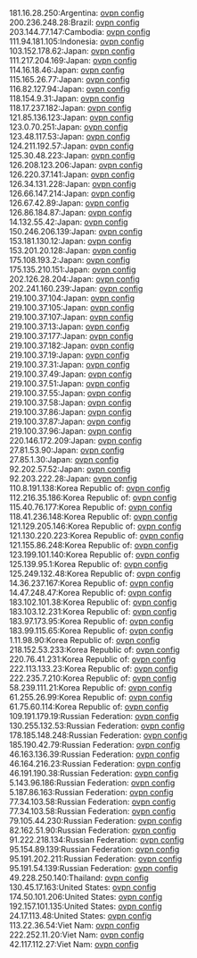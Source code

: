 181.16.28.250:Argentina: [ovpn config](vpn/181_16_28_250.ovpn)  
200.236.248.28:Brazil: [ovpn config](vpn/200_236_248_28.ovpn)  
203.144.77.147:Cambodia: [ovpn config](vpn/203_144_77_147.ovpn)  
111.94.181.105:Indonesia: [ovpn config](vpn/111_94_181_105.ovpn)  
103.152.178.62:Japan: [ovpn config](vpn/103_152_178_62.ovpn)  
111.217.204.169:Japan: [ovpn config](vpn/111_217_204_169.ovpn)  
114.16.18.46:Japan: [ovpn config](vpn/114_16_18_46.ovpn)  
115.165.26.77:Japan: [ovpn config](vpn/115_165_26_77.ovpn)  
116.82.127.94:Japan: [ovpn config](vpn/116_82_127_94.ovpn)  
118.154.9.31:Japan: [ovpn config](vpn/118_154_9_31.ovpn)  
118.17.237.182:Japan: [ovpn config](vpn/118_17_237_182.ovpn)  
121.85.136.123:Japan: [ovpn config](vpn/121_85_136_123.ovpn)  
123.0.70.251:Japan: [ovpn config](vpn/123_0_70_251.ovpn)  
123.48.117.53:Japan: [ovpn config](vpn/123_48_117_53.ovpn)  
124.211.192.57:Japan: [ovpn config](vpn/124_211_192_57.ovpn)  
125.30.48.223:Japan: [ovpn config](vpn/125_30_48_223.ovpn)  
126.208.123.206:Japan: [ovpn config](vpn/126_208_123_206.ovpn)  
126.220.37.141:Japan: [ovpn config](vpn/126_220_37_141.ovpn)  
126.34.131.228:Japan: [ovpn config](vpn/126_34_131_228.ovpn)  
126.66.147.214:Japan: [ovpn config](vpn/126_66_147_214.ovpn)  
126.67.42.89:Japan: [ovpn config](vpn/126_67_42_89.ovpn)  
126.86.184.87:Japan: [ovpn config](vpn/126_86_184_87.ovpn)  
14.132.55.42:Japan: [ovpn config](vpn/14_132_55_42.ovpn)  
150.246.206.139:Japan: [ovpn config](vpn/150_246_206_139.ovpn)  
153.181.130.12:Japan: [ovpn config](vpn/153_181_130_12.ovpn)  
153.201.20.128:Japan: [ovpn config](vpn/153_201_20_128.ovpn)  
175.108.193.2:Japan: [ovpn config](vpn/175_108_193_2.ovpn)  
175.135.210.151:Japan: [ovpn config](vpn/175_135_210_151.ovpn)  
202.126.28.204:Japan: [ovpn config](vpn/202_126_28_204.ovpn)  
202.241.160.239:Japan: [ovpn config](vpn/202_241_160_239.ovpn)  
219.100.37.104:Japan: [ovpn config](vpn/219_100_37_104.ovpn)  
219.100.37.105:Japan: [ovpn config](vpn/219_100_37_105.ovpn)  
219.100.37.107:Japan: [ovpn config](vpn/219_100_37_107.ovpn)  
219.100.37.13:Japan: [ovpn config](vpn/219_100_37_13.ovpn)  
219.100.37.177:Japan: [ovpn config](vpn/219_100_37_177.ovpn)  
219.100.37.182:Japan: [ovpn config](vpn/219_100_37_182.ovpn)  
219.100.37.19:Japan: [ovpn config](vpn/219_100_37_19.ovpn)  
219.100.37.31:Japan: [ovpn config](vpn/219_100_37_31.ovpn)  
219.100.37.49:Japan: [ovpn config](vpn/219_100_37_49.ovpn)  
219.100.37.51:Japan: [ovpn config](vpn/219_100_37_51.ovpn)  
219.100.37.55:Japan: [ovpn config](vpn/219_100_37_55.ovpn)  
219.100.37.58:Japan: [ovpn config](vpn/219_100_37_58.ovpn)  
219.100.37.86:Japan: [ovpn config](vpn/219_100_37_86.ovpn)  
219.100.37.87:Japan: [ovpn config](vpn/219_100_37_87.ovpn)  
219.100.37.96:Japan: [ovpn config](vpn/219_100_37_96.ovpn)  
220.146.172.209:Japan: [ovpn config](vpn/220_146_172_209.ovpn)  
27.81.53.90:Japan: [ovpn config](vpn/27_81_53_90.ovpn)  
27.85.1.30:Japan: [ovpn config](vpn/27_85_1_30.ovpn)  
92.202.57.52:Japan: [ovpn config](vpn/92_202_57_52.ovpn)  
92.203.222.28:Japan: [ovpn config](vpn/92_203_222_28.ovpn)  
110.8.191.138:Korea Republic of: [ovpn config](vpn/110_8_191_138.ovpn)  
112.216.35.186:Korea Republic of: [ovpn config](vpn/112_216_35_186.ovpn)  
115.40.76.177:Korea Republic of: [ovpn config](vpn/115_40_76_177.ovpn)  
118.41.236.148:Korea Republic of: [ovpn config](vpn/118_41_236_148.ovpn)  
121.129.205.146:Korea Republic of: [ovpn config](vpn/121_129_205_146.ovpn)  
121.130.220.223:Korea Republic of: [ovpn config](vpn/121_130_220_223.ovpn)  
121.155.86.248:Korea Republic of: [ovpn config](vpn/121_155_86_248.ovpn)  
123.199.101.140:Korea Republic of: [ovpn config](vpn/123_199_101_140.ovpn)  
125.139.95.1:Korea Republic of: [ovpn config](vpn/125_139_95_1.ovpn)  
125.249.132.48:Korea Republic of: [ovpn config](vpn/125_249_132_48.ovpn)  
14.36.237.167:Korea Republic of: [ovpn config](vpn/14_36_237_167.ovpn)  
14.47.248.47:Korea Republic of: [ovpn config](vpn/14_47_248_47.ovpn)  
183.102.101.38:Korea Republic of: [ovpn config](vpn/183_102_101_38.ovpn)  
183.103.12.231:Korea Republic of: [ovpn config](vpn/183_103_12_231.ovpn)  
183.97.173.95:Korea Republic of: [ovpn config](vpn/183_97_173_95.ovpn)  
183.99.115.65:Korea Republic of: [ovpn config](vpn/183_99_115_65.ovpn)  
1.11.98.90:Korea Republic of: [ovpn config](vpn/1_11_98_90.ovpn)  
218.152.53.233:Korea Republic of: [ovpn config](vpn/218_152_53_233.ovpn)  
220.76.41.231:Korea Republic of: [ovpn config](vpn/220_76_41_231.ovpn)  
222.113.133.23:Korea Republic of: [ovpn config](vpn/222_113_133_23.ovpn)  
222.235.7.210:Korea Republic of: [ovpn config](vpn/222_235_7_210.ovpn)  
58.239.111.21:Korea Republic of: [ovpn config](vpn/58_239_111_21.ovpn)  
61.255.26.99:Korea Republic of: [ovpn config](vpn/61_255_26_99.ovpn)  
61.75.60.114:Korea Republic of: [ovpn config](vpn/61_75_60_114.ovpn)  
109.191.179.19:Russian Federation: [ovpn config](vpn/109_191_179_19.ovpn)  
130.255.132.53:Russian Federation: [ovpn config](vpn/130_255_132_53.ovpn)  
178.185.148.248:Russian Federation: [ovpn config](vpn/178_185_148_248.ovpn)  
185.190.42.79:Russian Federation: [ovpn config](vpn/185_190_42_79.ovpn)  
46.163.136.39:Russian Federation: [ovpn config](vpn/46_163_136_39.ovpn)  
46.164.216.23:Russian Federation: [ovpn config](vpn/46_164_216_23.ovpn)  
46.191.190.38:Russian Federation: [ovpn config](vpn/46_191_190_38.ovpn)  
5.143.96.186:Russian Federation: [ovpn config](vpn/5_143_96_186.ovpn)  
5.187.86.163:Russian Federation: [ovpn config](vpn/5_187_86_163.ovpn)  
77.34.103.58:Russian Federation: [ovpn config](vpn/77_34_103_58.ovpn)  
77.34.103.58:Russian Federation: [ovpn config](vpn/77_34_103_58.ovpn)  
79.105.44.230:Russian Federation: [ovpn config](vpn/79_105_44_230.ovpn)  
82.162.51.90:Russian Federation: [ovpn config](vpn/82_162_51_90.ovpn)  
91.222.218.134:Russian Federation: [ovpn config](vpn/91_222_218_134.ovpn)  
95.154.89.139:Russian Federation: [ovpn config](vpn/95_154_89_139.ovpn)  
95.191.202.211:Russian Federation: [ovpn config](vpn/95_191_202_211.ovpn)  
95.191.54.139:Russian Federation: [ovpn config](vpn/95_191_54_139.ovpn)  
49.228.250.140:Thailand: [ovpn config](vpn/49_228_250_140.ovpn)  
130.45.17.163:United States: [ovpn config](vpn/130_45_17_163.ovpn)  
174.50.101.206:United States: [ovpn config](vpn/174_50_101_206.ovpn)  
192.157.101.135:United States: [ovpn config](vpn/192_157_101_135.ovpn)  
24.17.113.48:United States: [ovpn config](vpn/24_17_113_48.ovpn)  
113.22.36.54:Viet Nam: [ovpn config](vpn/113_22_36_54.ovpn)  
222.252.11.20:Viet Nam: [ovpn config](vpn/222_252_11_20.ovpn)  
42.117.112.27:Viet Nam: [ovpn config](vpn/42_117_112_27.ovpn)  

